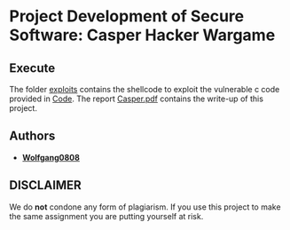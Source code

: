 # Project Development of Secure Software: Casper Hacker Wargame

## Execute
The folder [exploits](https://github.com/Wolfgang0808/Casper_Hacker_Wargame/tree/master/exploits) contains the shellcode to exploit the vulnerable c code provided in [Code](https://github.com/Wolfgang0808/Casper_Hacker_Wargame/tree/master/Code). The report [Casper.pdf](https://github.com/Wolfgang0808/Casper_Hacker_Wargame/blob/master/Casper.pdf) contains the write-up of this project.
## Authors
* **[Wolfgang0808](https://github.com/Wolfgang0808)**

## DISCLAIMER
We do **not** condone any form of plagiarism. If you use this project to make the same assignment you are putting yourself at risk.
